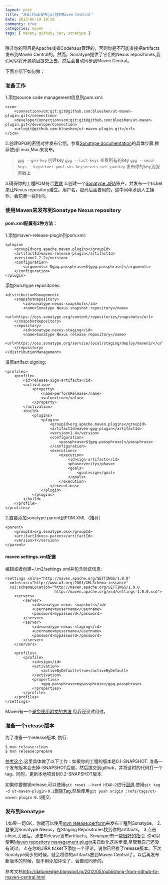 ```yaml
---
layout: post
title: "从Github发布jar包到Maven Central"
date: 2013-06-19 19:50
comments: true
categories: maven
tags: [ maven, github, jar, sonatype ]
---
```


除非你的项目是Apache或者Codehaus管理的，否则你是不可能直接把artifacts发布到Maven Central的。然而，Sonatype提供了它们的Nexus repositories,我们可以将开源项目提交上去，然后会自动同步到Maven Central。

下面介绍下如何做：

### 准备工作

1.添加source code management信息到pom.xml:

    <scm>
        <connection>scm:git:git@github.com:blueshen/ut-maven-plugin.git</connection>
        <developerConnection>scm:git:git@github.com:blueshen/ut-maven-plugin.git</developerConnection>
        <url>git@github.com:blueshen/ut-maven-plugin.git</url>
    </scm>
2.创建GPG的密钥对并发布公钥。参看[Sonatype documentation](https://docs.sonatype.org/display/Repository/How+To+Generate+PGP+Signatures+With+Maven)的具体步骤.推荐使用Linux,Mac来发布。
>`gpg --gen-key` 创建key
`gpg --list-keys` 查看所有的key
`gpg --send-keys --keyserver pool.sks-keyservers.net yourkey`   发布你的key到服务器上

3.确保你的工程POM符合[要求](https://docs.sonatype.org/display/Repository/Central+Sync+Requirements)
4.创建一个[Sonatype JIRA](https://issues.sonatype.org/)账户，并发布一个ticket来让Nexus repository建立。用户名，密码后面要用的。这中间牵涉到人工操作，会花费一些时间。
<!--more-->
### 使用Maven来发布到Sonatype Nexus repository
#### pom.xml配置有2种方法：

1.添加maven-release-plugin到pom.xml:


    <plugin>
    	<groupId>org.apache.maven.plugins</groupId>
    	<artifactId>maven-release-plugin</artifactId>
    	<version>2.2.2</version>
    	<configuration>
    		<arguments>-Dgpg.passphrase=${gpg.passphrase}</arguments>
    	</configuration>
    </plugin>

添加Sonatype repositories:

    <distributionManagement>
    	<snapshotRepository>
    		<id>sonatype-nexus-snapshots</id>
    		<name>Sonatype Nexus snapshot repository</name>
    		<url>https://oss.sonatype.org/content/repositories/snapshots</url>
    	</snapshotRepository>
    	<repository>
    		<id>sonatype-nexus-staging</id>
    		<name>Sonatype Nexus release repository</name>
    		<url>https://oss.sonatype.org/service/local/staging/deploy/maven2/</url>
    	</repository>
    </distributionManagement>

设置artifact signing:

    <profiles>
    	<profile>
    		<id>release-sign-artifacts</id>
    		<activation>
    			<property>
    				<name>performRelease</name>
    				<value>true</value>
    			</property>
    		</activation>
    		<build>
    			<plugins>
    				<plugin>
    					<groupId>org.apache.maven.plugins</groupId>
    					<artifactId>maven-gpg-plugin</artifactId>
    					<version>1.4</version>
    					<configuration>
    						<passphrase>${gpg.passphrase}</passphrase>
    					</configuration>
    					<executions>
    						<execution>
    							<id>sign-artifacts</id>
    							<phase>verify</phase>
    							<goals>
    								<goal>sign</goal>
    							</goals>
    						</execution>
    					</executions>
    				</plugin>
    			</plugins>
    		</build>
    	</profile>
    </profiles>
2.直接添加sonatype parent到POM.XML（推荐）

    <parent>
        <groupId>org.sonatype.oss</groupId>
        <artifactId>oss-parent</artifactId>
        <version>7</version>
    </parent>

#### maven settings.xml配置
编辑或者创建~/.m2/settings.xml并包含验证信息:

    <settings xmlns="http://maven.apache.org/SETTINGS/1.0.0"
      xmlns:xsi="http://www.w3.org/2001/XMLSchema-instance"
      xsi:schemaLocation="http://maven.apache.org/SETTINGS/1.0.0
                          http://maven.apache.org/xsd/settings-1.0.0.xsd">
    	<servers>
    		<server>
    			<id>sonatype-nexus-snapshots</id>
    			<username>myusername</username>
    			<password>mypassword</password>
    		</server>
    		<server>
    			<id>sonatype-nexus-staging</id>
    			<username>myusername</username>
    			<password>mypassword</password>
    		</server>
    	</servers>

    	<profiles>
    		<profile>
    			<id>sign</id>
    			<activation>
    				<activeByDefault>true</activeByDefault>
    			</activation>
    			<properties>
    				<gpg.passphrase>mypassphrase</gpg.passphrase>
    			</properties>
    		</profile>
    	</profiles>
    </settings>

Maven有一个[避免使用明文的方法](http://maven.apache.org/guides/mini/guide-encryption.html),但我还没试用过。

### 准备一个release版本

为了准备一个release版本, 执行:

    $ mvn release:clean
    $ mvn release:prepare
[参考这个](http://maven.apache.org/plugins/maven-release-plugin/examples/prepare-release.html).这里具体做了以下工作：如果你的工程的版本是0.1-SNAPSHOT. 准备一个发布版本会去掉-SNAPSHOT后缀，然后提交到github，并将这时的代码打一个tag。同时，更新本地项目到0.2-SNAPSHOT版本.

如果你要撤销release,可以使用`git reset --hard HEAD~2`进行[回退](http://stackoverflow.com/a/6866485/150884),使用`git tag -d ut-maven-plugin-0.1`[删除Tag](http://nathanhoad.net/how-to-delete-a-remote-git-tag),然后使用`git push origin :refs/tags/ut-maven-plugin-0.1`提交.

### 发布到Sonatype

1.如果一切OK，你就可以使用[mvn release:perform](http://maven.apache.org/plugins/maven-release-plugin/examples/perform-release.html)来发布工程到Sonatype。
2.登录到Sonatype Nexus，在Staging Repositories找到你的artifacts。
3.点击close,关闭后，点击Release发布artifacts。Sonatype有一些[很好的指引](https://docs.sonatype.org/display/Repository/Sonatype+OSS+Maven+Repository+Usage+Guide#SonatypeOSSMavenRepositoryUsageGuide-8.ReleaseIt). 你可以使用[Maven repository management plugin](http://www.sonatype.com/books/nexus-book/reference/staging-sect-managing-plugin.html)来自动化这些步骤,尽管我自己还没有试过。
4.在你的JIRA ticket下添加一个评论，说你已经推了release版本。下次Sonatype同步的时候，就会将你的artifacts放到Maven Central了。以后再发布新版本的时候，就不用添加评论了，会自动同步的。

参考文档<http://datumedge.blogspot.jp/2012/05/publishing-from-github-to-maven-central.html>
